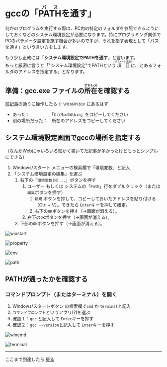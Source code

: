 # gccの「<ruby>PATH<rt>パス</rt></ruby>を通す」

何かのプログラムを実行する際は、PC内の特定のフォルダを参照できるようにしておくなどのシステム環境設定が必要になります。特にプログラミング関係でPCのパラメータ設定を施す機会が多いのですが、それを指す表現として「パスを通す」という言い方をします。

もう少し正確には「**システム環境設定でPATHを通す**」と言います。\
もっと厳密に言うと「"システム環境設定"でPATHという<ruby>項目<rt>パラメータ(変数)</rt></ruby>に、とあるフォルダのアドレスを指定する」となります。

## 準備：gcc.exe ファイルの<ruby>所在<rt>アドレス</rt></ruby>を確認する

[前記事](setup_gcc.md)の通りに操作したら
```C:\MinGW\bin``` にあるはず

- あった：　　　　　「```C:\MinGW\bin```」をコピーしてください
- 別の場所だった：　所在のアドレスをコピーしてください

## システム環境設定画面でgccの場所を指定する

（なんかWebにゃいろいろ細かく書いてた記事が多かったけどもっとシンプルにできる）

1. Windows/スタート メニューの検索欄で「環境変数」と記入
2. 「システム環境設定の編集」を選ぶ
   1. 右下の「```環境変数(N)...```」ボタンを押す
      1. ユーザー もしくは システムの「```Path```」行をダブルクリック（または```編集```ボタンを押す）
         1. ```新規``` ボタンを押して、コピーしておいたアドレスを貼り付ける（Ctrl + V）。できたら ```Enter```キーを押して確定。
         2. 右下の```OK```ボタンを押す（→画面が消える）。
      2. 右下の```OK```ボタンを押す（→画面が消える）。
   2. 下部の```OK```ボタンを押す（→画面が消える）。

![winstart](img/winmenu.png)

![property](img/sys-property.png)

![env](img/sysenv.png)

![path](img/path.png)

## PATHが通ったかを確認する

### コマンドプロンプト（またはターミナル）を開く

1. Windows/スタートボタン の検索欄で```cmd``` か ```terminal```と記入
2. ```コマンドプロンプト```というアプリ(?)を選ぶ
3. 確認１：```gcc``` と記入して ```Enter```キーを押す
4. 確認２：```gcc --version```と記入して ```Enter```キーを押す

![wincmd](img/winmenu-cmd.png)

![terminal](img/terminal.png)

<hr>

ここまで到達したら [戻る](../README.md)

